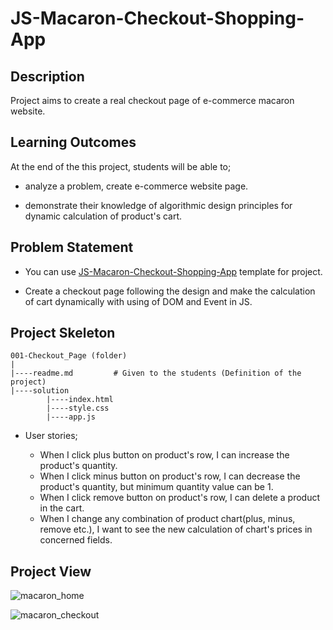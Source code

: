 # JS-Macaron-Checkout-Shopping-App

## Description
Project aims to create a real checkout page of e-commerce macaron website.

## Learning Outcomes

At the end of the this project, students will be able to;

- analyze a problem, create e-commerce website page.

- demonstrate their knowledge of algorithmic design principles for dynamic calculation of product's cart.

   
## Problem Statement

- You can use [JS-Macaron-Checkout-Shopping-App](https://github.com/bzceval/javascript-macaron-checkout-app) template for project.

- Create a checkout page following the design and make the calculation of cart dynamically with using of DOM and Event in JS.


## Project Skeleton 

```
001-Checkout_Page (folder)
|
|----readme.md         # Given to the students (Definition of the project)          
|----solution
        |----index.html  
        |----style.css   
        |----app.js
```

-  User stories;

   - When I click plus button on product's row, I can increase the product's quantity.
   - When I click minus button on product's row, I can decrease the product's quantity, but minimum quantity value can be 1.
   - When I click remove button on product's row, I can delete a product in the cart.
   - When I change any combination of product chart(plus, minus, remove etc.), I want to see the new calculation of chart's prices in concerned fields.

## Project View 
   ![macaron_home](https://user-images.githubusercontent.com/100320309/204967819-47a9a717-8892-41ca-ab4e-24d9b00caa0c.PNG)

   ![macaron_checkout](https://user-images.githubusercontent.com/100320309/204967808-1159bf0e-6379-4aaa-a223-3d0fd19178ab.PNG)

   
   
